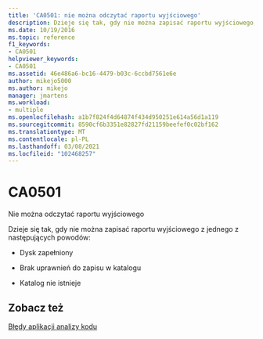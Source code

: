 ```yaml
---
title: 'CA0501: nie można odczytać raportu wyjściowego'
description: Dzieje się tak, gdy nie można zapisać raportu wyjściowego, ponieważ dysk jest zapełniony, uprawnienia są niewystarczające lub katalog nie istnieje.
ms.date: 10/19/2016
ms.topic: reference
f1_keywords:
- CA0501
helpviewer_keywords:
- CA0501
ms.assetid: 46e486a6-bc16-4479-b03c-6ccbd7561e6e
author: mikejo5000
ms.author: mikejo
manager: jmartens
ms.workload:
- multiple
ms.openlocfilehash: a1b7f824f4d64874f434d950251e614a56d1a119
ms.sourcegitcommit: 8590cf6b3351e82827fd21159beefef0c02bf162
ms.translationtype: MT
ms.contentlocale: pl-PL
ms.lasthandoff: 03/08/2021
ms.locfileid: "102468257"
---
```

# <a name="ca0501"></a>CA0501

Nie można odczytać raportu wyjściowego

Dzieje się tak, gdy nie można zapisać raportu wyjściowego z jednego z następujących powodów:

- Dysk zapełniony

- Brak uprawnień do zapisu w katalogu

- Katalog nie istnieje

## <a name="see-also"></a>Zobacz też
[Błędy aplikacji analizy kodu](../code-quality/code-analysis-application-errors.md)
